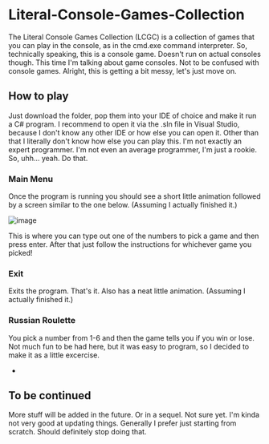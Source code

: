 # Literal-Console-Games-Collection
The Literal Console Games Collection (LCGC) is a collection of games that you can play in the console, as in the cmd.exe command interpreter. So, technically speaking, this is a console game. Doesn't run on actual consoles though. This time I'm talking about game consoles. Not to be confused with console games. Alright, this is getting a bit messy, let's just move on.

## How to play
Just download the folder, pop them into your IDE of choice and make it run a C# program. I recommend to open it via the .sln file in Visual Studio, because I don't know any other IDE or how else you can open it. Other than that I literally don't know how else you can play this. I'm not exactly an expert programmer. I'm not even an average programmer, I'm just a rookie. So, uhh... yeah. Do that.

### Main Menu
Once the program is running you should see a short little animation followed by a screen similar to the one below. (Assuming I actually finished it.)

![image](https://user-images.githubusercontent.com/73244965/162607834-189e185d-07d2-4e00-8ca9-267f7303b888.png)

This is where you can type out one of the numbers to pick a game and then press enter. After that just follow the instructions for whichever game you picked!

### Exit
Exits the program. That's it.
Also has a neat little animation. (Assuming I actually finished it.)

### Russian Roulette
You pick a number from 1-6 and then the game tells you if you win or lose. Not much fun to be had here, but it was easy to program, so I decided to make it as a little excercise.

-

## To be continued
More stuff will be added in the future. Or in a sequel. Not sure yet. I'm kinda not very good at updating things. Generally I prefer just starting from scratch. Should definitely stop doing that.
